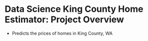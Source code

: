 # Data Science King County Home Estimator: Project Overview
* Predicts the prices of homes in King County, WA
